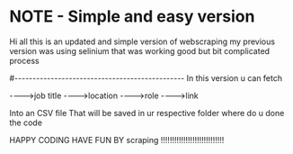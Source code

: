 
# NOTE - Simple and easy version

Hi all this is an updated and simple version of webscraping my previous version was using selinium that was working good but bit complicated process

#-----------------------------------------------
In this version u can fetch 

---->job title
---->location
---->role
---->link

Into an CSV file That will be saved in ur respective folder where do u done the code

HAPPY CODING HAVE FUN BY scraping !!!!!!!!!!!!!!!!!!!!!!!!!!!!

